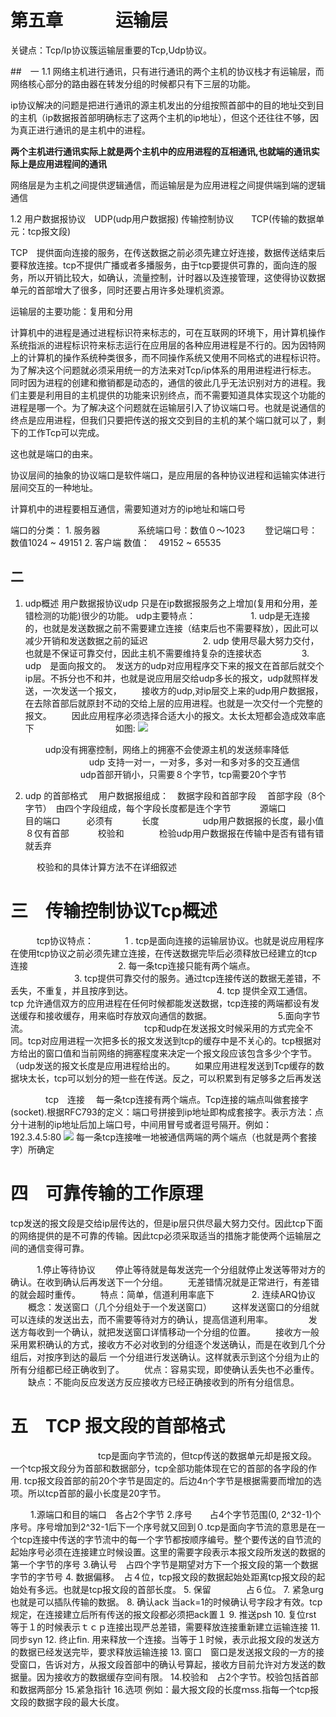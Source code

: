 # 第五章　　　运输层

关键点：Tcp/Ip协议簇运输层重要的Tcp,Udp协议。

##　一
1.1   网络主机进行通讯，只有进行通讯的两个主机的协议栈才有运输层，而网络核心部分的路由器在转发分组的时候都只有下三层的功能。

ip协议解决的问题是把进行通讯的源主机发出的分组按照首部中的目的地址交到目的主机（ip数据报首部明确标志了这两个主机的ip地址），但这个还往往不够，因为真正进行通讯的是主机中的进程。

**两个主机进行通讯实际上就是两个主机中的应用进程的互相通讯,也就端的通讯实际上是应用进程间的通讯**

网络层是为主机之间提供逻辑通信，而运输层是为应用进程之间提供端到端的逻辑通信

1.2 
用户数据报协议　UDP(udp用户数据报)
传输控制协议　　TCP(传输的数据单元：tcp报文段)

TCP　提供面向连接的服务，在传送数据之前必须先建立好连接，数据传送结束后要释放连接。tcp不提供广播或者多播服务，由于tcp要提供可靠的，面向连的服务，所以开销比较大，如确认，流量控制，计时器以及连接管理，这使得协议数据单元的首部增大了很多，同时还要占用许多处理机资源。

运输层的主要功能：复用和分用

计算机中的进程是通过进程标识符来标志的，可在互联网的环境下，用计算机操作系统指派的进程标识符来标志运行在应用层的各种应用进程是不行的。因为因特网上的计算机的操作系统种类很多，而不同操作系统又使用不同格式的进程标识符。为了解决这个问题就必须采用统一的方法来对Tcp/ip体系的用用进程进行标志。
同时因为进程的创建和撤销都是动态的，通信的彼此几乎无法识别对方的进程。我们主要是利用目的主机提供的功能来识别终点，而不需要知道具体实现这个功能的进程是哪一个。为了解决这个问题就在运输层引入了协议端口号。也就是说通信的终点是应用进程，但我们只要把传送的报文交到目的主机的某个端口就可以了，剩下的工作Tcp可以完成。

这也就是端口的由来。

协议层间的抽象的协议端口是软件端口，是应用层的各种协议进程和运输实体进行层间交互的一种地址。

计算机中的进程要相互通信，需要知道对方的ip地址和端口号

端口的分类：
      1. 服务器　
　　　系统端口号：数值０～1023
    　　登记端口号：数值1024 ~ 49151
       2. 客户端
              数值：　49152 ~ 65535

## 二
1.   udp概述
用户数据报协议udp 只是在ip数据报服务之上增加(复用和分用，差错检测的功能)很少的功能。
udp主要特点：
　　　　　　1. udp是无连接的，也就是发送数据之前不需要建立连接（结束后也不需要释放），因此可以减少开销和发送数据之前的延迟
　　　　　　2. udp 使用尽最大努力交付，也就是不保证可靠交付，因此主机不需要维持复杂的连接状态
　　　　  3. udp　是面向报文的。　发送方的udp对应用程序交下来的报文在首部后就交个ip层。不拆分也不和并，也就是说应用层交给udp多长的报文，udp就照样发送，一次发送一个报文，
　　接收方的udp,对ip层交上来的udp用户数据报，在去除首部后就原封不动的交给上层的应用进程。也就是一次交付一个完整的报文。
　　因此应用程序必须选择合适大小的报文。太长太短都会造成效率底下
　　　　　　　　　如图:
           ![](http://dongfeng.qiniudn.com/udp_send.png)

     　 　udp没有拥塞控制，网络上的拥塞不会使源主机的发送频率降低
　　　　　　　 udp 支持一对一，一对多，多对一和多对多的交互通信
　　　　　　  udp首部开销小，只需要８个字节，tcp需要20个字节

2. udp 的首部格式
　用户数据报组成：　数据字段和首部字段
　首部字段（8个字节）　由四个字段组成，每个字段长度都是连个字节
　　　源端口　
　　　目的端口　　　必须有
　　　长度　　　　　udp用户数据报的长度，最小值８仅有首部
　　　校验和　　　　检验udp用户数据报在传输中是否有错有错就丢弃

　　　校验和的具体计算方法不在详细叙述　　　　　　　　
# 三　传输控制协议Tcp概述
　　　tcp协议特点：
　　　       1 . tcp是面向连接的运输层协议。也就是说应用程序在使用tcp协议之前必须先建立连接，在传送数据完毕后必须释放已经建立的tcp连接
　　　　　　　　　　2. 每一条tcp连接只能有两个端点。
　　　　　　　   3. tcp提供可靠交付的服务。通过tcp连接传送的数据无差错，不丢失，不重复，并且按序到达。
　　　　　　　　　 4. tcp 提供全双工通信。tcp 允许通信双方的应用进程在任何时候都能发送数据，tcp连接的两端都设有发送缓存和接收缓存，用来临时存放双向通信的数据。
　　　　　　　  5.面向字节流。
　　　　　　　　　　　　　tcp和udp在发送报文时候采用的方式完全不同。tcp对应用进程一次把多长的报文发送到tcp的缓存中是不关心的。tcp根据对方给出的窗口值和当前网络的拥塞程度来决定一个报文段应该包含多少个字节。（udp发送的报文长度是应用进程给出的。
　　如果应用进程发送到Tcp缓存的数据块太长，tcp可以划分的短一些在传送。反之，可以积累到有足够多之后再发送


　　　　tcp　连接
　每一条tcp连接有两个端点。Tcp连接的端点叫做套接字(socket).根据RFC793的定义：端口号拼接到ip地址即构成套接字。表示方法：点分十进制的ip地址后加上端口号，中间用冒号或者逗号隔开。例如：　192.3.4.5:80
![](http://dongfeng.qiniudn.com/socket.png)
    每一条tcp连接唯一地被通信两端的两个端点（也就是两个套接字）所确定

# 四　可靠传输的工作原理

tcp发送的报文段是交给ip层传达的，但是ip层只供尽最大努力交付。因此tcp下面的网络提供的是不可靠的传输。因此tcp必须采取适当的措施才能使两个运输层之间的通信变得可靠。

　　　1.停止等待协议
　　停止等待就是每发送完一个分组就停止发送等带对方的确认。在收到确认后再发送下一个分组。
　　无差错情况就是正常进行，有差错的就会超时重传。
　　特点：简单，信道利用率底下
　　　　2. 连续ARQ协议
　　概念：发送窗口（几个分组处于一个发送窗口）
　　这样发送窗口的分组就可以连续的发送出去，而不需要等待对方的确认，提高信道利用率。　
　　　      发送方每收到一个确认，就把发送窗口详情移动一个分组的位置。
　　接收方一般采用累积确认的方式，接收方不必对收到的分组逐个发送确认，而是在收到几个分组后，对按序到达的最后
一个分组进行发送确认。这样就表示到这个分组为止的所有分组都已经正确收到了。
　　优点：容易实现，即使确认丢失也不必重传。
　　缺点：不能向反应发送方反应接收方已经正确接收到的所有分组信息。



#       五　TCP 报文段的首部格式
　　　　　　　　　　tcp是面向字节流的，但tcp传送的数据单元却是报文段。一个tcp报文段分为首部和数据部分，tcp全部功能体现在它的首部的各字段的作用.
          tcp报文段首部的前20个字节是固定的。后边4n个字节是根据需要而增加的选项。所以tcp首部的最小长度是20字节。
　　　　　　　

　　     1.源端口和目的端口　各占2个字节
       2.序号　　占4个字节范围(0, 2^32-1)个序号。序号增加到2^32-1后下一个序号就又回到０.tcp是面向字节流的意思是在一个tcp连接中传送的字节流中的每一个字节都按顺序编号。整个要传送的自节流的起始序号必须在连接建立时候设置。这里的需要字段表示本报文段所发送的数据的第一个字节的序号
      3.确认号　占四个字节是期望对方下一个报文段的第一个数据字节的字节号
      4. 数据偏移。　占４位，tcp报文段的数据起始处距离tcp报文段的起始处有多远。也就是tcp报文段的首部长度。
      5. 保留　　　　占６位。
      7. 紧急urg 也就是可以插队传输的数据。
     8. 确认ack 当ack=1的时候确认号字段才有效。tcp规定，在连接建立后所有传送的报文段都必须把ack置１
     9. 推送psh
     10. 复位rst 等于１的时候表示ｔｃｐ连接出现严总差错，需要释放连接重新建立运输连接
     11.同步syn
      12. 终止fin. 用来释放一个连接。当等于１时候，表示此报文段的发送方的数据已经发送完毕，要求释放运输连接
      13. 窗口　窗口是发送报文段的一方的接受窗口，告诉对方，从报文段首部中的确认号算起，接收方目前允许对方发送的数据量。因为接收方的数据缓存空间有限。
     14.校验和　占2个字节。校验包括首部和数据两部分
     15.紧急指针
     16.选项
 例如：最大报文段的长度ｍss.指每一个tcp报文段的数据字段的最大长度。






















